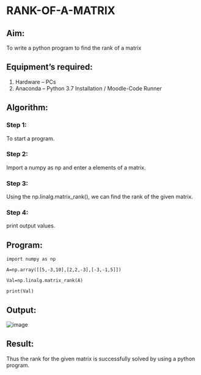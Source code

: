 # RANK-OF-A-MATRIX
## Aim:
To write a python program to find the rank of a matrix
## Equipment’s required:
1. 	Hardware – PCs
2. 	Anaconda – Python 3.7 Installation / Moodle-Code Runner
## Algorithm:
### Step 1: 
To start a program.
### Step 2: 
Import a numpy as np and enter a elements of a matrix.
### Step 3: 
Using the np.linalg.matrix_rank(), we can find the rank of the given matrix.
### Step 4: 
print output values.
## Program:
```
import numpy as np

A=np.array([[5,-3,10],[2,2,-3],[-3,-1,5]])

Val=np.linalg.matrix_rank(A)

print(Val)
```

## Output:
![image](https://user-images.githubusercontent.com/94164665/144364818-616229be-babe-462d-9ed0-09831330569a.png)

## Result:
Thus the rank for the given matrix is successfully solved by  using a python program.

